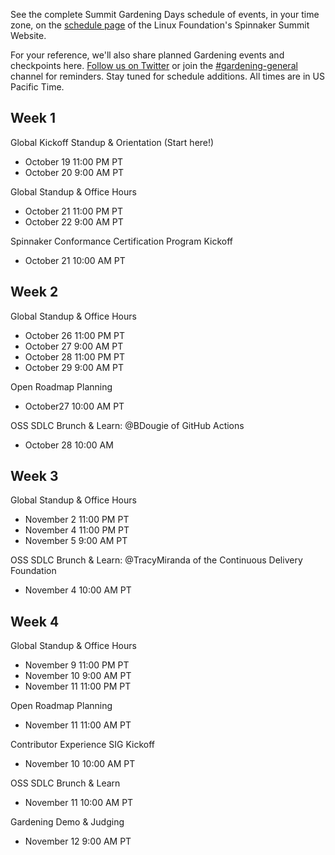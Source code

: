 See the complete Summit Gardening Days schedule of events, in your time zone, on the [schedule page](https://events.linuxfoundation.org/spinnaker-summit/program/schedule/) of the Linux Foundation's Spinnaker Summit Website. 

For your reference, we'll also share planned Gardening events and checkpoints here. [Follow us on Twitter](https://twitter.com/spinnakerio) or join the [#gardening-general](https://spinnakerteam.slack.com/archives/CV4A90DPF) channel for reminders. Stay tuned for schedule additions. All times are in US Pacific Time. 

## Week 1
Global Kickoff Standup & Orientation (Start here!)
- October 19 11:00 PM PT
- October 20 9:00 AM PT

Global Standup & Office Hours
- October 21 11:00 PM PT
- October 22 9:00 AM PT

Spinnaker Conformance Certification Program Kickoff
- October 21 10:00 AM PT

## Week 2
Global Standup & Office Hours
- October 26 11:00 PM PT
- October 27 9:00 AM PT
- October 28 11:00 PM PT
- October 29 9:00 AM PT

Open Roadmap Planning
- October27 10:00 AM PT

OSS SDLC Brunch & Learn: @BDougie of GitHub Actions
- October 28 10:00 AM

## Week 3
Global Standup & Office Hours
- November 2 11:00 PM PT
- November 4 11:00 PM PT
- November 5 9:00 AM PT

OSS SDLC Brunch & Learn: @TracyMiranda of the Continuous Delivery Foundation
- November 4 10:00 AM PT

## Week 4
Global Standup & Office Hours
- November 9 11:00 PM PT
- November 10 9:00 AM PT
- November 11 11:00 PM PT

Open Roadmap Planning
- November 11 11:00 AM PT

Contributor Experience SIG Kickoff
- November 10 10:00 AM PT

OSS SDLC Brunch & Learn
- November 11 10:00 AM PT

Gardening Demo & Judging
- November 12 9:00 AM PT



